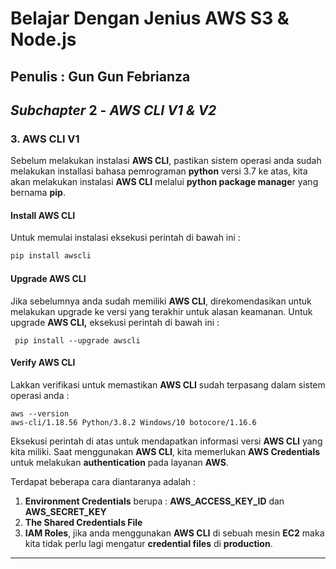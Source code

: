 # Belajar Dengan Jenius AWS S3 & Node.js

## Penulis : Gun Gun Febrianza

## *Subchapter* 2 - *AWS CLI V1 & V2*

### 3. AWS CLI V1

Sebelum melakukan instalasi **AWS CLI**, pastikan sistem operasi anda sudah melakukan installasi bahasa pemrograman **python** versi 3.7 ke atas, kita akan melakukan instalasi **AWS CLI** melalui **python package manage**r yang bernama **pip**. 

#### Install AWS CLI 

Untuk memulai instalasi eksekusi perintah di bawah ini :

```python
pip install awscli
```

#### Upgrade AWS CLI

Jika sebelumnya anda sudah memiliki **AWS CLI**, direkomendasikan untuk melakukan upgrade ke versi yang terakhir untuk alasan keamanan. Untuk upgrade **AWS CLI,** eksekusi perintah di bawah ini :

```
 pip install --upgrade awscli
```

#### Verify AWS CLI

Lakkan verifikasi untuk memastikan **AWS CLI** sudah terpasang dalam sistem operasi anda :

```
aws --version
aws-cli/1.18.56 Python/3.8.2 Windows/10 botocore/1.16.6
```

Eksekusi perintah di atas untuk mendapatkan informasi versi **AWS CLI** yang kita miliki. 
Saat menggunakan **AWS CLI**, kita memerlukan **AWS Credentials** untuk melakukan **authentication** pada layanan **AWS**. 

Terdapat beberapa cara diantaranya adalah :

1.	**Environment Credentials** berupa :
**AWS_ACCESS_KEY_ID** dan **AWS_SECRET_KEY**
2.	**The Shared Credentials File**
3.	**IAM Roles**, jika anda menggunakan **AWS CLI** di sebuah mesin **EC2** maka kita tidak perlu lagi mengatur **credential files** di **production**.

---------------------


